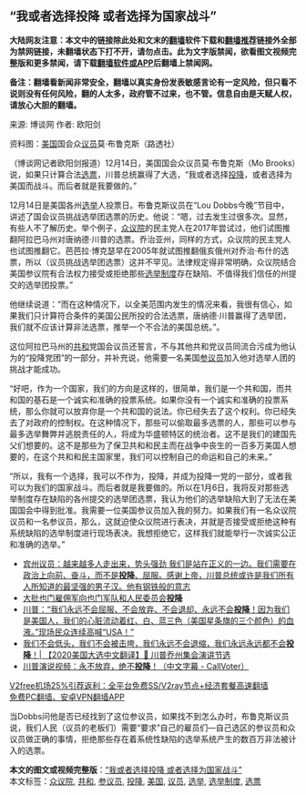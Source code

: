  <h2>“我或者选择投降 或者选择为国家战斗”</h2> <p class="notice"><b>大陆网友注意：本文中的链接除此处和文末的<a href="https://github.com/bannedbook/fanqiang" >翻墙</a>软件下载和<a href="https://github.com/killgcd/justmysocks/blob/master/README.md">翻墙推荐</a>链接外全部为禁网链接，未翻墙状态下打不开，请勿点击。此为文字版禁闻，欲看图文视频完整版和更多禁闻，请下载<a href="https://github.com/bannedbook/fanqiang">翻墙软件或APP</a>后翻墙上禁闻网。</p><p>备注：翻墙看新闻非常安全，翻墙以真实身份发表敏感言论有一定风险，但只看不说则没有任何风险，翻的人太多，政府管不过来，也不管。信息自由是天赋人权，请放心大胆的翻墙。</b></p>  <div class="entry"> <p>来源:&nbsp;博谈网                            作者:&nbsp;欧阳剑                           </p> <p>资料图：<a href="https://www.bannedbook.org/bnews/tag/%e7%be%8e%e5%9b%bd/" class="st_tag internal_tag" rel="tag" title="标签 美国 下的日志">美国</a>国会众<a href="https://www.bannedbook.org/bnews/tag/%e8%ae%ae%e5%91%98/" class="st_tag internal_tag" rel="tag" title="标签 议员 下的日志">议员</a>莫·布鲁克斯（路透社）</p> <p>（博谈网记者欧阳剑报道）12月14日，美国国会众议员莫·布鲁克斯（Mo Brooks）说，如果只计算合法<a href="https://www.bannedbook.org/bnews/tag/%E9%80%89%E7%A5%A8/" class="st_tag internal_tag" rel="tag" title="标签 选票 下的日志">选票</a>，川普总统赢得了大选，“我或者选择<a href="https://www.bannedbook.org/bnews/tag/%e6%8a%95%e9%99%8d/" class="st_tag internal_tag" rel="tag" title="标签 投降 下的日志">投降</a>，或者选择为美国而战斗。而后者就是我要做的。”</p>  <p>12月14日是美国各州<a href="https://www.bannedbook.org/bnews/tag/%e9%80%89%e4%b8%be/" class="st_tag internal_tag" rel="tag" title="标签 选举 下的日志">选举</a>人投票日。布鲁克斯议员在“Lou Dobbs今晚”节目中，讲述了国会议员挑战选举团选票的历史。他说：“嗯，过去发生过很多次。显然，有些人不了解历史。举个例子，<a href="https://www.bannedbook.org/bnews/tag/%E4%BC%97%E8%AE%AE%E9%99%A2/" class="st_tag internal_tag" rel="tag" title="标签 众议院 下的日志">众议院</a>的民主党人在2017年尝试过，他们试图推翻阿拉巴马州对唐纳德·川普的选票。乔治亚州，同样的方式，众议院的民主党人也试图推翻它。芭芭拉·博克瑟早在2005年就试图推翻俄亥俄州对乔治·布什的选票，所以（议员挑战选举团选票）这并不罕见。法律规定得非常明确，众议院结合美国参议院有合法权力接受或拒绝那些<a href="https://www.bannedbook.org/bnews/tag/%E9%80%89%E4%B8%BE%E5%88%B6%E5%BA%A6/" class="st_tag internal_tag" rel="tag" title="标签 选举制度 下的日志">选举制度</a>存在缺陷、不值得我们信任的州提交的选举团投票。”</p> <p>他继续说道：“而在这种情况下，以全美范围内发生的情况来看，我很有信心，如果我们只计算符合条件的美国公民所投的合法选票，唐纳德·川普赢得了选举团，我们就不应该计算非法选票，推举一个不合法的美国总统。”。</p> <p>这位阿拉巴马州的<a href="https://www.bannedbook.org/bnews/tag/%E5%85%B1%E5%92%8C/" class="st_tag internal_tag" rel="tag" title="标签 共和 下的日志">共和</a>党国会议员还誓言，不与其他共和党议员同流合污成为他认为的“投降党团”的一部分，并补充说，他需要一名美国<a href="https://www.bannedbook.org/bnews/tag/%e5%8f%82%e8%ae%ae%e5%91%98/" class="st_tag internal_tag" rel="tag" title="标签 参议员 下的日志">参议员</a>加入他对选举人团的挑战才能成功。</p>  <p>“好吧，作为一个国家，我们的方向是这样的，很简单，我们是一个共和国，而共和国的基石是一个诚实和准确的投票系统。如果你没有一个诚实和准确的投票系统，那么你就可以放弃你是一个共和国的说法。你已经失去了这个权利。你已经失去了对政府的控制权。在这种情况下，那些可以偷取最多选票的人，那些可以参与最多选举舞弊并逃脱责任的人，将成为华盛顿特区的统治者。这不是我们的建国先父们想要的。这不是那些为了保卫共和和民主而在战争中丧生的一百多万美国人想要的，在这个共和和民主国家里，我们可以控制自己的命运和自己的未来。”</p> <p>“所以，我有一个选择，我可以不作为，投降，并成为投降一党的一部分，或者我可以为我们的国家战斗。而后者就是我要做的。所以在1月6日，我将反对那些选举制度存在缺陷的各州提交的选举团选票，我认为他们的选举缺陷大到了无法在美国国会中得到批准。我需要一位美国参议员加入我的努力。如果我们有一名众议院议员和一名参议员，那么，这就迫使众议院进行表决，并就是否接受或拒绝这种有系统缺陷的选举制度进行现场表决。我想拒绝它，这样我们就能举行一次诚实公正和准确的选举。”</p> <ul class='op-related-articles' title='相关阅读'> <li><a href='https://www.bannedbook.org/bnews/bannedvideo/20201214/1447349.html' target='_blank'>宾州议员：越来越多人走出来，势头强劲 我们是站在正义的一边。我们需要在政治上向前、奋斗，而不是<b>投降</b>、屈服。感谢上帝，川普总统或许是我们所有人所知道的最坚强的男子汉。他有钢铁般的意志</a></li> <li><a href='https://www.bannedbook.org/bnews/baitai/20201208/1444007.html' target='_blank'>大批也门雇佣军向也门军队和人民委员会<b>投降</b></a></li> <li><a href='https://www.bannedbook.org/bnews/bannedvideo/20201208/1443932.html' target='_blank'>川普：“我们永远不会屈服、不会放弃、不会退却、永远不会<b>投降</b>！因为我们是美国人，我们的心脏流动着红、白、蓝三色（美国星条旗的三个颜色）的血液。”现场民众连续高喊“USA！”</a></li> <li><a href='https://www.bannedbook.org/bnews/bannedvideo/20201207/1443510.html' target='_blank'>我们不会低头，我们不会被击垮，我们永远不会退缩，我们永远永远都不会<b>投降</b>！| 【2020美国大选中文翻译】🔖 川普乔州集会演讲节选</a></li> <li><a href='https://www.bannedbook.org/bnews/bannedvideo/20201207/1443265.html' target='_blank'>川普演说视频：永不放弃，绝不<b>投降</b>！（中文字幕 - CallVoter）</a></li> </ul> <p class="texttj"> <a href="https://www.bannedbook.org/forum23/topic22702.html" target="_blank">V2free机场25%引荐返利：全平台免费SS/V2ray节点+经济套餐高速翻墙</a><br/> <a href="https://github.com/bannedbook/fanqiang/wiki/%E7%A6%81%E9%97%BB%E7%BD%91%E5%AE%89%E5%8D%93%E7%BF%BB%E5%A2%99%E6%96%B0%E9%97%BBAPP" target="_blank">免费PC翻墙、安卓VPN翻墙APP</a></p><p>当Dobbs问他是否已经找到了这位参议员，如果找不到怎么办时，布鲁克斯议员说，我们人民（议员的老板们）需要“要求”自己的雇员们—自己选区的参议员和众议员做正确的事情，拒绝那些存在着系统性缺陷的选举系统产生的数百万非法被计入的选票。</p> <a name='sharetosocial'></a>       <div><b>本文的图文或视频完整版</b>：<a href='https://www.bannedbook.org/bnews/cbnews/20201216/1448486.html'>“我或者选择投降 或者选择为国家战斗”</a></div>  </div><!--END ENTRY--> <div class="postfooter"> <div>本文标签：<a href="https://www.bannedbook.org/bnews/tag/%E4%BC%97%E8%AE%AE%E9%99%A2/" rel="tag">众议院</a>, <a href="https://www.bannedbook.org/bnews/tag/%E5%85%B1%E5%92%8C/" rel="tag">共和</a>, <a href="https://www.bannedbook.org/bnews/tag/%e5%8f%82%e8%ae%ae%e5%91%98/" rel="tag">参议员</a>, <a href="https://www.bannedbook.org/bnews/tag/%e6%8a%95%e9%99%8d/" rel="tag">投降</a>, <a href="https://www.bannedbook.org/bnews/tag/%e7%be%8e%e5%9b%bd/" rel="tag">美国</a>, <a href="https://www.bannedbook.org/bnews/tag/%e8%ae%ae%e5%91%98/" rel="tag">议员</a>, <a href="https://www.bannedbook.org/bnews/tag/%e9%80%89%e4%b8%be/" rel="tag">选举</a>, <a href="https://www.bannedbook.org/bnews/tag/%E9%80%89%E4%B8%BE%E5%88%B6%E5%BA%A6/" rel="tag">选举制度</a>, <a href="https://www.bannedbook.org/bnews/tag/%E9%80%89%E7%A5%A8/" rel="tag">选票</a></div>  </div><!--END POSTFOOTER--> 